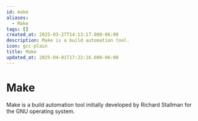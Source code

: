 ```yaml
---
id: make
aliases:
  - Make
tags: []
created_at: 2025-03-27T14:13:17.000-06:00
description: Make is a build automation tool.
icon: gcc-plain
title: Make
updated_at: 2025-04-01T17:22:16.000-06:00
---
```

# Make

Make is a build automation tool initially developed by Richard Stallman for the GNU operating system.

